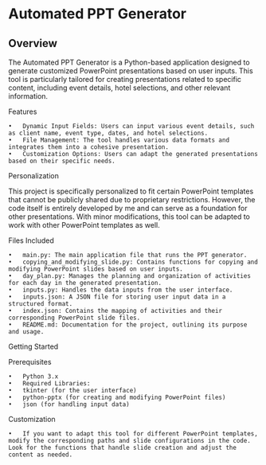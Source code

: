 # Automated PPT Generator

## Overview

The Automated PPT Generator is a Python-based application designed to generate customized PowerPoint presentations based on user inputs. This tool is particularly tailored for creating presentations related to specific content, including event details, hotel selections, and other relevant information.

Features

	•	Dynamic Input Fields: Users can input various event details, such as client name, event type, dates, and hotel selections.
	•	File Management: The tool handles various data formats and integrates them into a cohesive presentation.
	•	Customization Options: Users can adapt the generated presentations based on their specific needs.

Personalization

This project is specifically personalized to fit certain PowerPoint templates that cannot be publicly shared due to proprietary restrictions. However, the code itself is entirely developed by me and can serve as a foundation for other presentations. With minor modifications, this tool can be adapted to work with other PowerPoint templates as well.

Files Included

	•	main.py: The main application file that runs the PPT generator.
	•	copying_and_modifying_slide.py: Contains functions for copying and modifying PowerPoint slides based on user inputs.
	•	day_plan.py: Manages the planning and organization of activities for each day in the generated presentation.
	•	inputs.py: Handles the data inputs from the user interface.
	•	inputs.json: A JSON file for storing user input data in a structured format.
	•	index.json: Contains the mapping of activities and their corresponding PowerPoint slide files.
	•	README.md: Documentation for the project, outlining its purpose and usage.

Getting Started

Prerequisites

	•	Python 3.x
	•	Required Libraries:
	•	tkinter (for the user interface)
	•	python-pptx (for creating and modifying PowerPoint files)
	•	json (for handling input data)

 Customization

	•	If you want to adapt this tool for different PowerPoint templates, modify the corresponding paths and slide configurations in the code. Look for the functions that handle slide creation and adjust the content as needed.

  
